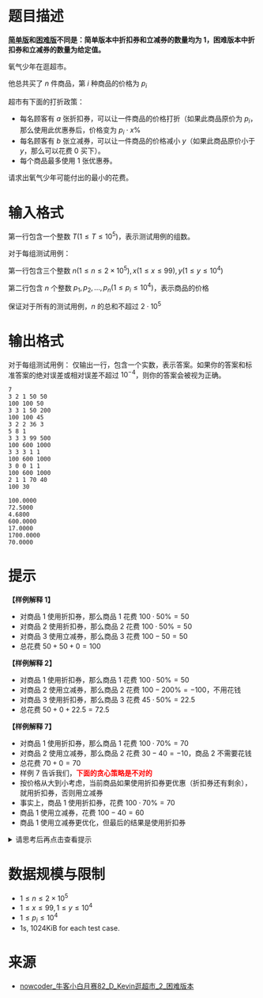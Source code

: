 # 题目描述

**[简单版](http://www.gzezoi.cn/d/gzezoi2023/p/P1064)和[困难版](http://www.gzezoi.cn/d/gzezoi2023/p/P1065)不同是：简单版本中折扣券和立减券的数量均为 1，困难版本中折扣券和立减券的数量为给定值。**

氧气少年在逛超市。

他总共买了 $n$ 件商品，第 $i$ 种商品的价格为 $p_i$

超市有下面的打折政策：
* 每名顾客有 $a$ 张折扣券，可以让一件商品的价格打折（如果此商品原价为 $p_i$，那么使用此优惠券后，价格变为 $p_i \cdot x\%$
* 每名顾客有 $b$ 张立减券，可以让一件商品的价格减小 $y$（如果此商品原价小于 $y$，那么可以花费 $0$ 买下）。
* 每个商品最多使用 $1$ 张优惠券。

请求出氧气少年可能付出的最小的花费。

# 输入格式

第一行包含一个整数 $T(1 \le T \le 10^5)$，表示测试用例的组数。

对于每组测试用例：

第一行包含三个整数 $n(1 \le n \le 2 \times 10^5), x(1 \le x \le 99), y(1 \le y \le 10^4)$

第二行包含 $n$ 个整数 $p_1, p_2, ..., p_n(1 \le p_i \le 10^4)$，表示商品的价格

保证对于所有的测试用例，$n$ 的总和不超过 $2 \cdot 10^5$

 
# 输出格式

对于每组测试用例：
仅输出一行，包含一个实数，表示答案。如果你的答案和标准答案的绝对误差或相对误差不超过 $10^{-4}$，则你的答案会被视为正确。

```input1
7
3 2 1 50 50
100 100 50
3 3 1 50 200
100 100 45
3 2 2 36 3
5 8 1
3 3 3 99 500
100 600 1000
3 3 3 1 1
100 600 1000
3 0 0 1 1
100 600 1000
2 1 1 70 40
100 30
```

```output1
100.0000
72.5000
4.6800
600.0000
17.0000
1700.0000
70.0000
```

# 提示
**【样例解释 1】**
* 对商品 1 使用折扣券，那么商品 1 花费 $100 \cdot 50\% = 50$
* 对商品 2 使用折扣券，那么商品 2 花费 $100 \cdot 50\% = 50$
* 对商品 3 使用立减券，那么商品 3 花费 $100 - 50 = 50$
* 总花费 $50 + 50 + 0 = 100$

**【样例解释 2】**
* 对商品 1 使用折扣券，那么商品 1 花费 $100 \cdot 50\% = 50$
* 对商品 2 使用立减券，那么商品 2 花费 $100 - 200\% = -100$，不用花钱
* 对商品 3 使用折扣券，那么商品 3 花费 $45 \cdot 50\% = 22.5$
* 总花费 $50 + 0 + 22.5 = 72.5$

**【样例解释 7】**
* 对商品 1 使用折扣券，那么商品 1 花费 $100 \cdot 70\% = 70$
* 对商品 2 使用立减券，那么商品 2 花费 $30 - 40 = -10$，商品 2 不需要花钱
* 总花费 $70 + 0 = 70$
* 样例 7 告诉我们，**<font color="#FF0000">下面的贪心策略是不对的</font>**
* 按价格从大到小考虑，当前商品如果使用折扣券更优惠（折扣券还有剩余），就用折扣券，否则用立减券
* 事实上，商品 1 使用折扣券，花费 $100 \cdot 70\% = 70$
* 商品 1 使用立减券，花费 $100 - 40 = 60$
* 商品 1 使用立减券更优化，但最后的结果是使用折扣券

<details>
<summary>请思考后再点击查看提示</summary>

* 考虑如下贪心策略
* 首先对价格高的商品使用券，肯定优于对价格低的商品，所以将商品价格从大到小排序，只给前 $min(a + b, n)$ 个商品使用券
* 每个商品都有使用折扣券的价格和立减券的价格，最优情况当然是哪个价格低就用哪个
* 但是这样做可能不符合券的数量限制
* 假设折扣券用多了，那么我们需要挑出一些使用折扣券的商品，改用立减券
* 此时改用立减券，价格必然会上升
* 我们只需要挑选那些价格上升最小的商品即可
* 我们称这种贪心算法为 **<font color="#FF0000">反悔式贪心</font>**

</details>

# 数据规模与限制
* $1 \le n \le 2 \times 10^5$
* $1 \le x \le 99, 1 \le y \le 10^4$
* $1 \le p_i \le 10^4$
* 1s, 1024KiB for each test case.

# 来源
* [nowcoder_牛客小白月赛82_D_Kevin逛超市_2_困难版本](https://ac.nowcoder.com/acm/contest/70845/D)
